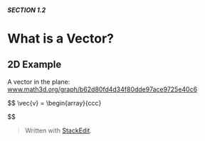 ##### SECTION 1.2
# What is a Vector?

## 2D Example

A vector in the plane:
www.math3d.org/graph/b62d80fd4d34f80dde97ace9725e40c6

$$
\vec{v} = \begin{array}{ccc}

$$





> Written with [StackEdit](https://stackedit.io/).
<!--stackedit_data:
eyJoaXN0b3J5IjpbLTIwNzQ0NDUxMTBdfQ==
-->